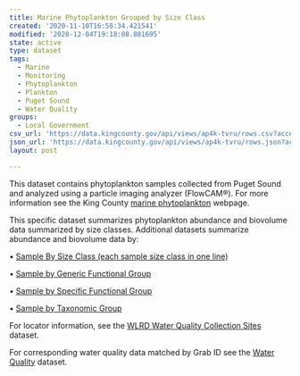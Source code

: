 ```yaml
---
title: Marine Phytoplankton Grouped by Size Class
created: '2020-11-10T16:58:34.421541'
modified: '2020-12-04T19:18:08.881695'
state: active
type: dataset
tags:
  - Marine
  - Monitoring
  - Phytoplankton
  - Plankton
  - Puget Sound
  - Water Quality
groups:
  - Local Government
csv_url: 'https://data.kingcounty.gov/api/views/ap4k-tvru/rows.csv?accessType=DOWNLOAD'
json_url: 'https://data.kingcounty.gov/api/views/ap4k-tvru/rows.json?accessType=DOWNLOAD'
layout: post

---
```

<p>This dataset contains phytoplankton samples collected from Puget Sound and analyzed using a particle imaging analyzer (FlowCAM®). For more information see the King County <a href="https://green2.kingcounty.gov/marine/Monitoring/Phytoplankton" > marine phytoplankton</a> webpage. </p>
<p>This specific dataset summarizes phytoplankton abundance and biovolume data summarized by size classes. Additional datasets summarize abundance and biovolume data by:</p>
<p>•	 <a href="https://data.kingcounty.gov/Environment-Waste-Management/Phytoplankton-Grouped-by-Sample-and-Size-Class/qah3-t5yd" >Sample By Size Class (each sample size class in one line)</a></p>
<p>•	 <a href="https://data.kingcounty.gov/dataset/Phytoplankton-Grouped-by-Sample-and-General-Functi/ddc7-9f23" >Sample by Generic Functional Group</a></p>
<p>•	 <a href="https://data.kingcounty.gov/dataset/Phytoplankton-Grouped-by-Sample-and-Specific-Funct/xyty-wq8n" >Sample by Specific Functional Group</a></p>
<p>•	 <a href="https://data.kingcounty.gov/Environment-Waste-Management/Marine-Phytoplankton-Samples-by-Taxonomic-Group/uydm-m3ym" >Sample by Taxonomic Group</a></p>
<p>For locator information, see the <a href="https://data.kingcounty.gov/dataset/WLRD-Sites/wbhs-bbzf">WLRD Water Quality Collection Sites</a> dataset.</p>
<p>For corresponding water quality data matched by Grab ID see the <a href="https://data.kingcounty.gov/Environment-Waste-Management/Water-Quality/vwmt-pvjw">Water Quality</a> dataset.</p>
